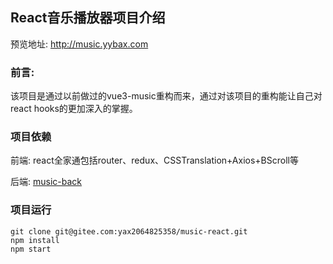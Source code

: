 ## React音乐播放器项目介绍
预览地址: http://music.yybax.com

### 前言:

该项目是通过以前做过的vue3-music重构而来，通过对该项目的重构能让自己对react hooks的更加深入的掌握。

### 项目依赖

前端: react全家通包括router、redux、CSSTranslation+Axios+BScroll等

后端: [music-back](https://gitee.com/yax2064825358/music-back)

### 项目运行

```gitexclude
git clone git@gitee.com:yax2064825358/music-react.git
npm install
npm start
```
